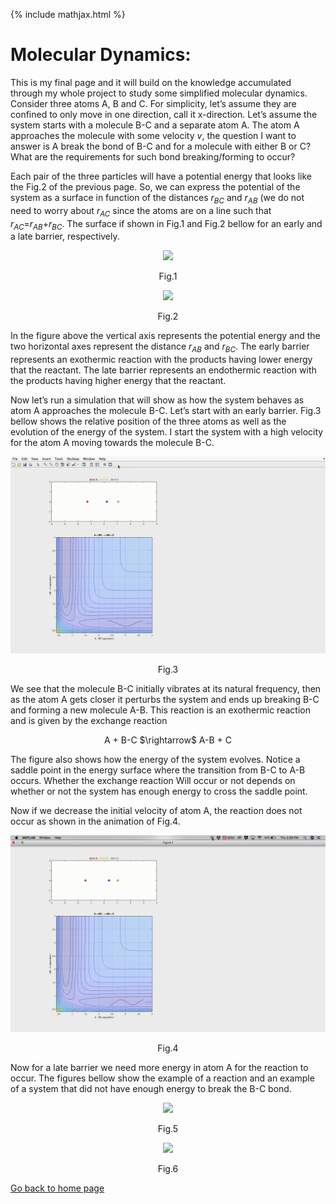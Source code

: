 {% include mathjax.html %}

# Molecular Dynamics:

This is my final page and it will build on the knowledge accumulated through my whole project to study some simplified molecular dynamics. Consider three atoms A, B and C. For simplicity, let’s assume they are confined to only move in one direction, call it x-direction. Let’s assume the system starts with a molecule B-C and a separate atom A. The atom A approaches the molecule with some velocity $v$, the question I want to answer is A break the bond of B-C and for a molecule with either B or C? What are the requirements for such bond breaking/forming to occur? 

Each pair of the three particles will have a potential energy that looks like the Fig.2 of the previous page. So, we can express the potential of the system as a surface in function of the distances $r_{BC}$ and $r_{AB}$ (we do not need to worry about $r_{AC}$ since the atoms are on a line such that $r_{AC}$=$r_{AB}$+$r_{BC}$. The surface if shown in Fig.1 and Fig.2 bellow for an early and a late barrier, respectively.

<p align="center"><img src="https://user-images.githubusercontent.com/35305574/38695528-862533d0-3e5a-11e8-95ce-018301e0b91d.jpg" width="500"></p>
<p align="center">Fig.1</p>

<p align="center"><img src="https://user-images.githubusercontent.com/35305574/38695530-87e11e1e-3e5a-11e8-9136-6b143f23df3b.jpg" width="500"></p>
<p align="center">Fig.2</p>

In the figure above the vertical axis represents the potential energy and the two horizontal axes represent the distance $r_{AB}$ and $r_{BC}$. The early barrier represents an exothermic reaction with the products having lower energy that the reactant. The late barrier represents an endothermic reaction with the products having higher energy that the reactant.

Now let’s run a simulation that will show as how the system behaves as atom A approaches the molecule B-C. Let’s start with an early barrier. Fig.3 bellow shows the relative position of the three atoms as well as the evolution of the energy of the system. I start the system with a high velocity for the atom A moving towards the molecule B-C.

![Four3](/ep.gif) 
<p align="center">Fig.3</p>

We see that the molecule B-C initially vibrates at its natural frequency, then as the atom A gets closer it perturbs the system and ends up breaking B-C and forming a new molecule A-B. This reaction is an exothermic reaction and is given by the exchange reaction

<p align="center"> A + B-C $\rightarrow$ A-B + C</p>
The figure also shows how the energy of the system evolves. Notice a saddle point in the energy surface where the transition from B-C to A-B occurs. Whether the exchange reaction
Will occur or not depends on whether or not the system has enough energy to cross the saddle point. 

Now if we decrease the initial velocity of atom A, the reaction does not occur as shown in the animation of Fig.4.

![Four3](/eno.gif) 
<p align="center">Fig.4</p>

Now for a late barrier we need more energy in atom A for the reaction to occur. The figures bellow show the example of a reaction and an example of a system that did not have enough energy to break the B-C bond.  

<p align="center"><img src="https://user-images.githubusercontent.com/35305574/38706575-aba155a0-3e7b-11e8-851b-5e114937c54a.png" width="500"></p>
<p align="center">Fig.5</p>

<p align="center"><img src="https://user-images.githubusercontent.com/35305574/38706576-ad0f0914-3e7b-11e8-8b6d-082edac35a08.png" width="500"></p>
<p align="center">Fig.6</p>





[Go back to home page](/README.md)
